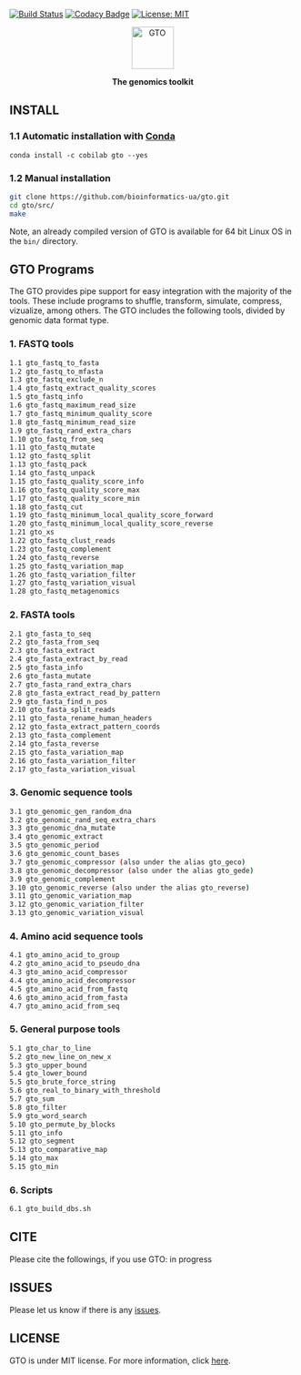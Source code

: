[![Build Status](https://travis-ci.org/cobilab/gto.svg?branch=master)](https://travis-ci.org/cobilab/gto)
[![Codacy Badge](https://api.codacy.com/project/badge/Grade/53c822299f6841fbb7680d065be5b796)](https://www.codacy.com/app/pratas/GTO?utm_source=github.com&amp;utm_medium=referral&amp;utm_content=pratas/GTO&amp;utm_campaign=Badge_Grade)
[![License: MIT](https://img.shields.io/github/license/mashape/apistatus.svg)](LICENSE)

<p align="center"><img src="imgs/logo.png"
alt="GTO" height="74" border="0" /></p>

<p align="center"><b>The genomics toolkit</b></p>

## INSTALL

### 1.1 Automatic installation with [Conda](https://conda.io/miniconda) ###

```
conda install -c cobilab gto --yes
```

### 1.2 Manual installation ###

```bash
git clone https://github.com/bioinformatics-ua/gto.git
cd gto/src/
make
```
Note, an already compiled version of GTO is available for 64 bit Linux OS in
the `bin/` directory.

## GTO Programs

The GTO provides pipe support for easy integration with the majority of the tools. These include programs to shuffle, transform, simulate, compress, vizualize, among others. The GTO includes the following tools, divided by genomic data format type.

### 1. FASTQ tools

```bash
1.1 gto_fastq_to_fasta
1.2 gto_fastq_to_mfasta
1.3 gto_fastq_exclude_n
1.4 gto_fastq_extract_quality_scores
1.5 gto_fastq_info
1.6 gto_fastq_maximum_read_size
1.7 gto_fastq_minimum_quality_score
1.8 gto_fastq_minimum_read_size
1.9 gto_fastq_rand_extra_chars
1.10 gto_fastq_from_seq
1.11 gto_fastq_mutate
1.12 gto_fastq_split
1.13 gto_fastq_pack
1.14 gto_fastq_unpack
1.15 gto_fastq_quality_score_info
1.16 gto_fastq_quality_score_max
1.17 gto_fastq_quality_score_min
1.18 gto_fastq_cut
1.19 gto_fastq_minimum_local_quality_score_forward
1.20 gto_fastq_minimum_local_quality_score_reverse
1.21 gto_xs
1.22 gto_fastq_clust_reads
1.23 gto_fastq_complement
1.24 gto_fastq_reverse
1.25 gto_fastq_variation_map
1.26 gto_fastq_variation_filter
1.27 gto_fastq_variation_visual
1.28 gto_fastq_metagenomics
```

### 2. FASTA tools

```bash
2.1 gto_fasta_to_seq
2.2 gto_fasta_from_seq
2.3 gto_fasta_extract
2.4 gto_fasta_extract_by_read
2.5 gto_fasta_info
2.6 gto_fasta_mutate
2.7 gto_fasta_rand_extra_chars
2.8 gto_fasta_extract_read_by_pattern
2.9 gto_fasta_find_n_pos
2.10 gto_fasta_split_reads
2.11 gto_fasta_rename_human_headers
2.12 gto_fasta_extract_pattern_coords
2.13 gto_fasta_complement
2.14 gto_fasta_reverse
2.15 gto_fasta_variation_map
2.16 gto_fasta_variation_filter
2.17 gto_fasta_variation_visual
```

### 3. Genomic sequence tools

```bash
3.1 gto_genomic_gen_random_dna
3.2 gto_genomic_rand_seq_extra_chars
3.3 gto_genomic_dna_mutate
3.4 gto_genomic_extract
3.5 gto_genomic_period
3.6 gto_genomic_count_bases
3.7 gto_genomic_compressor (also under the alias gto_geco)
3.8 gto_genomic_decompressor (also under the alias gto_gede)
3.9 gto_genomic_complement
3.10 gto_genomic_reverse (also under the alias gto_reverse)
3.11 gto_genomic_variation_map
3.12 gto_genomic_variation_filter
3.13 gto_genomic_variation_visual
```

### 4. Amino acid sequence tools

```bash
4.1 gto_amino_acid_to_group
4.2 gto_amino_acid_to_pseudo_dna
4.3 gto_amino_acid_compressor
4.4 gto_amino_acid_decompressor
4.5 gto_amino_acid_from_fastq
4.6 gto_amino_acid_from_fasta
4.7 gto_amino_acid_from_seq
```


### 5. General purpose tools

```bash
5.1 gto_char_to_line
5.2 gto_new_line_on_new_x
5.3 gto_upper_bound
5.4 gto_lower_bound
5.5 gto_brute_force_string
5.6 gto_real_to_binary_with_threshold
5.7 gto_sum
5.8 gto_filter
5.9 gto_word_search
5.10 gto_permute_by_blocks
5.11 gto_info
5.12 gto_segment
5.13 gto_comparative_map
5.14 gto_max
5.15 gto_min
``` 

### 6. Scripts
```bash
6.1 gto_build_dbs.sh
```

## CITE
Please cite the followings, if you use GTO:
in progress

## ISSUES
Please let us know if there is any
[issues](https://github.com/bioinformatics-ua/gto/issues).

## LICENSE
GTO is under MIT license. For more information, click
[here](https://opensource.org/licenses/MIT).
